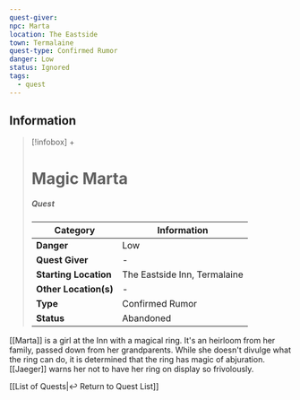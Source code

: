 ```yaml
---
quest-giver: 
npc: Marta
location: The Eastside
town: Termalaine
quest-type: Confirmed Rumor
danger: Low
status: Ignored
tags:
  - quest
---
```


## Information
> [!infobox] +
> # Magic Marta
> ##### Quest
> | Category | Information |
> | ---- | ---- |
> | **Danger** | Low |
> | **Quest Giver** | - |
> | **Starting Location** | The Eastside Inn, Termalaine |
> | **Other Location(s)** | - |
> | **Type** | Confirmed Rumor |
> | **Status** | Abandoned |

[[Marta]] is a girl at the Inn with a magical ring. It's an heirloom from her family, passed down from her grandparents. While she doesn't divulge what the ring can do, it is determined that the ring has magic of abjuration. [[Jaeger]] warns her not to have her ring on display so frivolously.

[[List of Quests|↩️ Return to Quest List]]